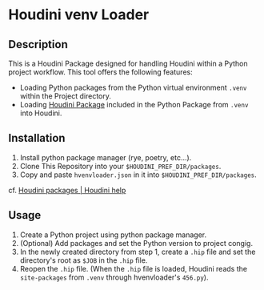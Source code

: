 # Houdini venv Loader

## Description

This is a Houdini Package designed for handling Houdini within a Python project workflow. This tool offers the following features:
- Loading Python packages from the Python virtual environment `.venv` within the Project directory.
- Loading [Houdini Package](https://www.sidefx.com/docs/houdini/ref/plugins.html) included in the Python Package from `.venv` into Houdini.

## Installation

1. Install python package manager (rye, poetry, etc...).
2. Clone This Repository into your `$HOUDINI_PREF_DIR/packages`.
3. Copy and paste `hvenvloader.json` in it into `$HOUDINI_PREF_DIR/packages`.

cf. [Houdini packages | Houdini help](https://www.sidefx.com/docs/houdini/ref/plugins.html)

## Usage

1. Create a Python project using python package manager.
2. (Optional) Add packages and set the Python version to project congig.
3. In the newly created directory from step 1, create a `.hip` file and set the directory's root as `$JOB` in the `.hip` file.
4. Reopen the `.hip` file. (When the `.hip` file is loaded, Houdini reads the `site-packages` from `.venv` through hvenvloader's `456.py`).
